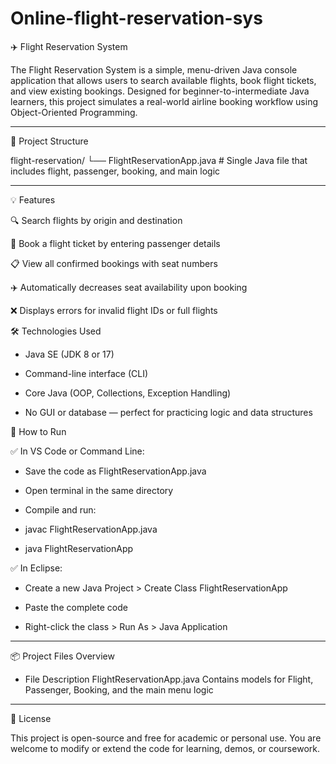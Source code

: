 # Online-flight-reservation-sys

✈️ Flight Reservation System

The Flight Reservation System is a simple, menu-driven Java console application that allows users to search available flights, book flight tickets, and view existing bookings. Designed for beginner-to-intermediate Java learners, this project simulates a real-world airline booking workflow using Object-Oriented Programming.

---

📁 Project Structure

flight-reservation/
└── FlightReservationApp.java   # Single Java file that includes flight, passenger, booking, and main logic

---

💡 Features

🔍 Search flights by origin and destination

🧍 Book a flight ticket by entering passenger details

📋 View all confirmed bookings with seat numbers

✈️ Automatically decreases seat availability upon booking

❌ Displays errors for invalid flight IDs or full flights

🛠️ Technologies Used

- Java SE (JDK 8 or 17)

- Command-line interface (CLI)

- Core Java (OOP, Collections, Exception Handling)

- No GUI or database — perfect for practicing logic and data structures

🚀 How to Run

✅ In VS Code or Command Line:

- Save the code as FlightReservationApp.java

- Open terminal in the same directory

- Compile and run:

- javac FlightReservationApp.java
- java FlightReservationApp
  
✅ In Eclipse:

- Create a new Java Project > Create Class FlightReservationApp

- Paste the complete code

- Right-click the class > Run As > Java Application

---

📦 Project Files Overview

- File	Description
FlightReservationApp.java	Contains models for Flight, Passenger, Booking, and the main menu logic

---

📄 License

This project is open-source and free for academic or personal use.
You are welcome to modify or extend the code for learning, demos, or coursework.

